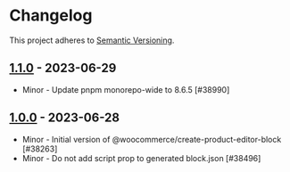 # Changelog 

This project adheres to [Semantic Versioning](https://semver.org/spec/v2.0.0.html).

## [1.1.0](https://www.npmjs.com/package/@woocommerce/create-product-editor-block/v/1.1.0) - 2023-06-29 

-   Minor - Update pnpm monorepo-wide to 8.6.5 [#38990]

## [1.0.0](https://www.npmjs.com/package/@woocommerce/create-product-editor-block/v/1.0.0) - 2023-06-28 

-   Minor - Initial version of @woocommerce/create-product-editor-block [#38263]
-   Minor - Do not add script prop to generated block.json [#38496]
